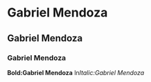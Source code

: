 # Gabriel Mendoza 
## Gabriel Mendoza 
### Gabriel Mendoza 
**Bold:Gabriel Mendoza**
ln*Italic:Gabriel Mendoza*

